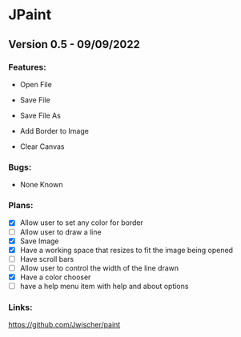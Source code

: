 # JPaint

## Version 0.5 - 09/09/2022

### Features:

-  Open File
  
-  Save File
  
-  Save File As
  
-  Add Border to Image

-  Clear Canvas
  
  
### Bugs:

-  None Known
  
  
### Plans:

- [X] Allow user to set any color for border
- [ ] Allow user to draw a line
- [X] Save Image
- [X] Have a working space that resizes to fit the image being opened
- [ ] Have scroll bars 
- [ ] Allow user to control the width of the line drawn
- [X] Have a color chooser
- [ ] have a help menu item with help and about options

### Links:

https://github.com/Jwischer/paint
